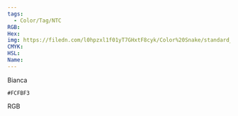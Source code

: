 ```yaml
---
tags:
  - Color/Tag/NTC
RGB:
Hex:
img: https://filedn.com/l0hpzxl1f01yT7GHxtF8cyk/Color%20Snake/standard_csv_to_svg/%23/FCFBF3.svg
CMYK:
HSL:
Name:
---
```

Bianca
```palette
#FCFBF3
```
RGB
